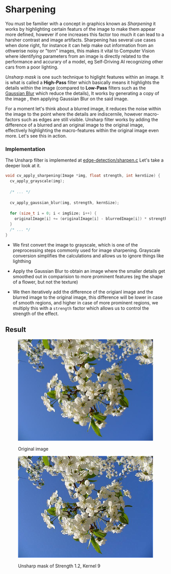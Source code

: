 # Sharpening

You must be familier with a concept in graphics known as *Sharpening* it  works by highlighting certain featurs of the image to make them appear more defined, however if one increases this factor too much it can lead to a harsher contrast and image artifacts. Sharpening has several use cases when done right, for instance it can help make out information from an othwerise noisy or "torn" images, this makes it vital to Computer Vision where identifying parameters from an image is directly related to the performance and accurary of a model, eg Self-Driving AI recognizing other cars from a poor lighting.

*Unsharp mask* is one such technique to higlight features within an image. It is what is called a **High-Pass** filter which basically means it highlights the details within the image (compared to **Low-Pass** filters such as the [Gaussian Blur](../image-smoothing/gaussian-filter.md) which reduce the details), It works by generating a copy of the image , then applying Gaussian Blur on the said image. 

For a moment let's think about a blurred image, it reduces the noise within the image to the point where the details are indiscernile, however macro-factors such as edges are still visible. Unsharp filter works by adding the difference of a blurred and an original image to the original image, effectively highlighting the macro-features within the original image even more. Let's see this in action.

### Implementation

The Unsharp filter is implemented at [edge-detection/sharpen.c](https://github.com/Aadv1k/cv.c/blob/master/edge-detection/sharpen.c) Let's take a deeper look at it.

```c
void cv_apply_sharpening(Image *img, float strength, int kernSize) {
  cv_apply_grayscale(img);

  /* ... */

  cv_apply_gaussian_blur(img, strength, kernSize);

  for (size_t i = 0; i < imgSize; i++) {
    originalImage[i] += (originalImage[i] - blurredImage[i]) * strength;
  }
  /* ... */
}
```

- We first convert the image to grayscale, which is one of the preprocessing steps commonly used for image sharpening. Grayscale conversion simplifies the calculations and allows us to ignore things like lighthing

- Apply the Gaussian Blur to obtain an image where the smaller details get smoothed out in comparision to more prominent features (eg the shape of a flower, but not the texture)

- We then iteratively add the difference of the origianl image and the blurred image to the original image, this difference will be lower in case of smooth regions, and higher in case of more prominent regions, we multiply this with a `strength` factor which allows us to control the strength of the effect.

## Result

<div>

<figure><img src="../.gitbook/assets/img1.jpg" alt=""><figcaption><p>Original image</p></figcaption></figure>
<figure><img src="../.gitbook/assets/sharpen-1-9.jpg" alt=""><figcaption><p>Unsharp mask of Strength 1.2, Kernel 9</p></figcaption></figure>

</div>

